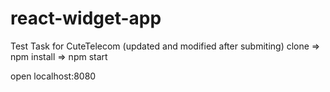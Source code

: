 # react-widget-app
Test Task for CuteTelecom
(updated and modified after submiting)
clone => npm install => npm start

open localhost:8080

